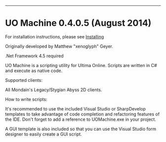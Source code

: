 --------------------------------------------------------------------------------
# UO Machine 0.4.0.5 (August 2014)

For installation instructions, please see [Installing](https://github.com/Reetus/UOMachine/wiki/Installing)

Originally developed by Matthew "xenoglyph" Geyer.

.Net Framework 4.5 required

UO Machine is a scripting utility for Ultima Online.  Scripts are
written in C# and execute as native code.

Supported clients:

All Mondain's Legacy/Stygian Abyss 2D clients.

How to write scripts:

It's recommended to use the included Visual Studio or SharpDevelop templates
to take advantage of code completion and refactoring features of
the IDE.  Don't forget to add a reference to UOMachine.exe in your project.

A GUI template is also included so that you can use the Visual Studio
form designer to easily create a GUI script.

